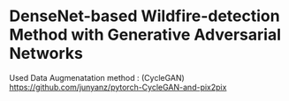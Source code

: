 # DenseNet-based Wildfire-detection Method with Generative Adversarial Networks

Used Data Augmenatation method : (CycleGAN) https://github.com/junyanz/pytorch-CycleGAN-and-pix2pix
